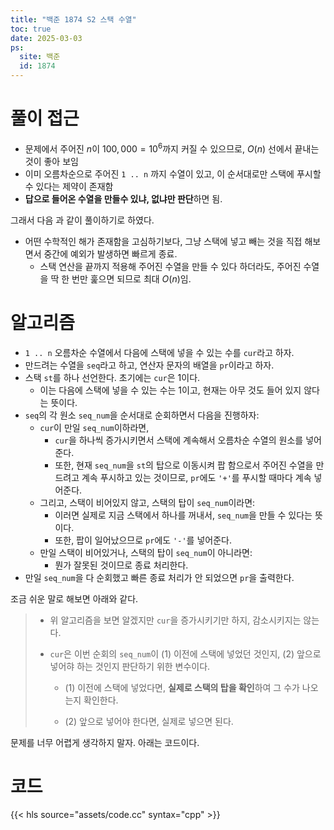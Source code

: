 ```yaml
---
title: "백준 1874 S2 스택 수열"
toc: true
date: 2025-03-03
ps:
  site: 백준
  id: 1874
---
```


# 풀이 접근

* 문제에서 주어진 $n$이 $100,000 = 10^6$까지 커질 수 있으므로, $O(n)$ 선에서 끝내는 것이 좋아 보임
* 이미 오름차순으로 주어진 `1 .. n` 까지 수열이 있고, 이 순서대로만 스택에 푸시할 수 있다는 제약이 존재함
* **답으로 들어온 수열을 만들수 있냐, 없냐만 판단**하면 됨.

그래서 다음 과 같이 풀이하기로 하였다.

* 어떤 수학적인 해가 존재함을 고심하기보다, 그냥 스택에 넣고 빼는 것을 직접 해보면서 중간에 예외가 발생하면 빠르게 종료. 
  * 스택 연산을 끝까지 적용해 주어진 수열을 만들 수 있다 하더라도, 주어진 수열을 딱 한 번만 훑으면 되므로 최대 $O(n)$임.

# 알고리즘

* `1 .. n` 오름차순 수열에서 다음에 스택에 넣을 수 있는 수를 `cur`라고 하자.
* 만드려는 수열을 `seq`라고 하고, 연산자 문자의 배열을 `pr`이라고 하자.
* 스택 `st`를 하나 선언한다. 초기에는 `cur`은 1이다. 
  * 이는 다음에 스택에 넣을 수 있는 수는 1이고, 현재는 아무 것도 들어 있지 않다는 뜻이다.
* `seq`의 각 원소 `seq_num`을 순서대로 순회하면서 다음을 진행하자:
  * `cur`이 만일 `seq_num`이하라면, 
    * `cur`을 하나씩 증가시키면서 스택에 계속해서 오름차순 수열의 원소를 넣어준다.
    * 또한, 현재 `seq_num`을 `st`의 탑으로 이동시켜 팝 함으로서 주어진 수열을 만드려고 계속 푸시하고 있는 것이므로, `pr`에도 `'+'`를 푸시할 때마다 계속 넣어준다.
  * 그리고, 스택이 비어있지 않고, 스택의 탑이 `seq_num`이라면:
    * 이러면 실제로 지금 스택에서 하나를 꺼내서, `seq_num`을 만들 수 있다는 뜻이다.
    * 또한, 팝이 일어났으므로 `pr`에도 `'-'`를 넣어준다.
  * 만일 스택이 비어있거나, 스택의 탑이 `seq_num`이 아니라면:
    * 뭔가 잘못된 것이므로 종료 처리한다.
* 만일 `seq_num`을 다 순회했고 빠른 종료 처리가 안 되었으면 `pr`을 출력한다.

조금 쉬운 말로 해보면 아래와 같다.

> * 위 알고리즘을 보면 알겠지만 `cur`을 증가시키기만 하지, 감소시키지는 않는다.
>
> * `cur`은 이번 순회의 `seq_num`이 (1) 이전에 스택에 넣었던 것인지, (2) 앞으로 넣어햐 하는 것인지 판단하기 위한 변수이다.
>
>   * (1) 이전에 스택에 넣었다면, **실제로 스택의 탑을 확인**하여 그 수가 나오는지 확인한다.
>
>   * (2) 앞으로 넣어야 한다면, 실제로 넣으면 된다.

문제를 너무 어렵게 생각하지 말자. 아래는 코드이다.

# 코드

{{< hls source="assets/code.cc" syntax="cpp" >}}